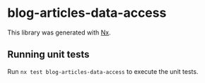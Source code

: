 # blog-articles-data-access

This library was generated with [Nx](https://nx.dev).

## Running unit tests

Run `nx test blog-articles-data-access` to execute the unit tests.
